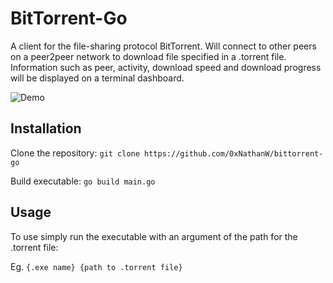 # **BitTorrent-Go** #
A client for the file-sharing protocol BitTorrent.  Will connect to other peers on a peer2peer network to download file specified in a .torrent file.  Information such as peer, activity, download speed and download progress will be displayed on a terminal dashboard.

![Demo](assets/BitTorrentGo.gif)

## Installation ##

Clone the repository:
`git clone https://github.com/0xNathanW/bittorrent-go`

Build executable:
`go build main.go`

## Usage ##

To use simply run the executable with an argument of the path for the .torrent file:

Eg. `{.exe name} {path to .torrent file}`
